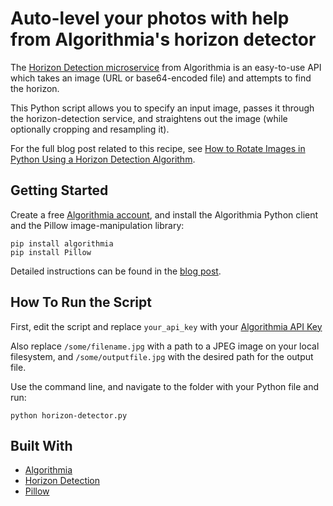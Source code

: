 # Auto-level your photos with help from Algorithmia's horizon detector

The [Horizon Detection microservice](https://algorithmia.com/algorithms/ukyvision/deephorizon) from Algorithmia is an easy-to-use API which takes an image (URL or base64-encoded file) and attempts to find the horizon.

This Python script allows you to specify an input image, passes it through the horizon-detection service, and straightens out the image (while optionally cropping and resampling it).

For the full blog post related to this recipe, see [How to Rotate Images in Python Using a Horizon Detection Algorithm](http://blog.algorithmia.com/how-to-rotate-images-in-python-using-a-horizon-detection-algorithm/).

## Getting Started

Create a free [Algorithmia account](https://algorithmia.com/signup), and install the Algorithmia Python client and the Pillow image-manipulation library:

```
pip install algorithmia
pip install Pillow
```

Detailed instructions can be found in the [blog post](http://blog.algorithmia.com/how-to-rotate-images-in-python-using-a-horizon-detection-algorithm/).

## How To Run the Script

First, edit the script and replace `your_api_key` with your [Algorithmia API Key](http://developers.algorithmia.com/basics/customizing-api-keys/)

Also replace `/some/filename.jpg` with a path to a JPEG image on your local filesystem, and `/some/outputfile.jpg` with the desired path for the output file.

Use the command line, and navigate to the folder with your Python file and run:

```
python horizon-detector.py
```

## Built With

* [Algorithmia](https://algorithmia.com)
* [Horizon Detection](https://algorithmia.com/algorithms/ukyvision/deephorizon)
* [Pillow](http://python-pillow.org/)

